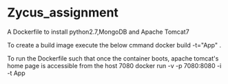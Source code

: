 # Zycus_assignment
A Dockerfile to install python2.7,MongoDB and Apache Tomcat7

To create a build image execute the below cmmand
docker build -t="App" .

To run the Dockerfile such that once the container boots, apache tomcat's home page is accessible from the host 7080
docker run -v -p 7080:8080 -i -t App
